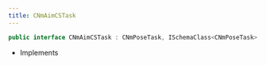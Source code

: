 ```yaml
---
title: CNmAimCSTask
---
```


```csharp
public interface CNmAimCSTask : CNmPoseTask, ISchemaClass<CNmPoseTask>, ISchemaClass<CNmAimCSTask>, ISchemaField, ISchemaClass, INativeHandle
```

- Implements

